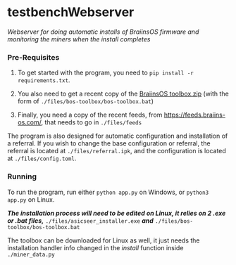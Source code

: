 # testbenchWebserver
*Webserver for doing automatic installs of BraiinsOS firmware and monitoring the miners when the install completes*

### Pre-Requisites
1. To get started with the program, you need to ```pip install -r requirements.txt```.

1. You also need to get a recent copy of the [BraiinsOS toolbox.zip](https://feeds.braiins-os.com/toolbox/latest/) (with the form of ```./files/bos-toolbox/bos-toolbox.bat```)

1.  Finally, you need a copy of the recent feeds, from https://feeds.braiins-os.com/, that needs to go in ```./files/feeds```

The program is also designed for automatic configuration and installation of a referral.
If you wish to change the base configuration or referral, the referral is located at ```./files/referral.ipk```, 
and the configuration is located at ```./files/config.toml```.

### Running
To run the program, run either ```python app.py``` on Windows, or ```python3 app.py``` on Linux.

*__The installation process will need to be edited on Linux, it relies on 2 .exe or .bat files,__*
```./files/asicseer_installer.exe``` *__and__* ```./files/bos-toolbox/bos-toolbox.bat```

The toolbox can be downloaded for Linux as well, it just needs the installation handler info changed in the *install* function inside ```./miner_data.py```
